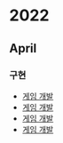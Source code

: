 # 2022
## April
### 구현
* <a href="게임_개발.cpp">게임 개발</a>
* <a href="시각.cpp">게임 개발</a>
* <a href="상하_좌우.cpp">게임 개발</a>
* <a href="왕실의_나이트.cpp">게임 개발</a>
